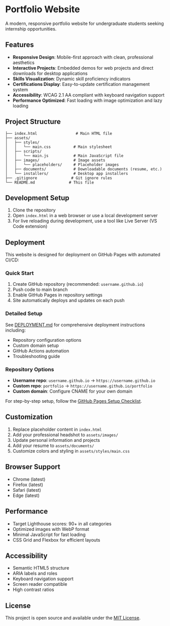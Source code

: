 # Portfolio Website

A modern, responsive portfolio website for undergraduate students seeking internship opportunities.

## Features

- **Responsive Design**: Mobile-first approach with clean, professional aesthetics
- **Interactive Projects**: Embedded demos for web projects and direct downloads for desktop applications
- **Skills Visualization**: Dynamic skill proficiency indicators
- **Certifications Display**: Easy-to-update certification management system
- **Accessibility**: WCAG 2.1 AA compliant with keyboard navigation support
- **Performance Optimized**: Fast loading with image optimization and lazy loading

## Project Structure

```
├── index.html                 # Main HTML file
├── assets/
│   ├── styles/
│   │   └── main.css          # Main stylesheet
│   ├── scripts/
│   │   └── main.js           # Main JavaScript file
│   ├── images/               # Image assets
│   │   └── placeholders/     # Placeholder images
│   ├── documents/            # Downloadable documents (resume, etc.)
│   └── installers/           # Desktop app installers
├── .gitignore               # Git ignore rules
└── README.md               # This file
```

## Development Setup

1. Clone the repository
2. Open `index.html` in a web browser or use a local development server
3. For live reloading during development, use a tool like Live Server (VS Code extension)

## Deployment

This website is designed for deployment on GitHub Pages with automated CI/CD:

### Quick Start
1. Create GitHub repository (recommended: `username.github.io`)
2. Push code to main branch
3. Enable GitHub Pages in repository settings
4. Site automatically deploys and updates on each push

### Detailed Setup
See [DEPLOYMENT.md](DEPLOYMENT.md) for comprehensive deployment instructions including:
- Repository configuration options
- Custom domain setup
- GitHub Actions automation
- Troubleshooting guide

### Repository Options
- **Username repo**: `username.github.io` → `https://username.github.io`
- **Custom repo**: `portfolio` → `https://username.github.io/portfolio`
- **Custom domain**: Configure CNAME for your own domain

For step-by-step setup, follow the [GitHub Pages Setup Checklist](setup-github-pages.md).

## Customization

1. Replace placeholder content in `index.html`
2. Add your professional headshot to `assets/images/`
3. Update personal information and projects
4. Add your resume to `assets/documents/`
5. Customize colors and styling in `assets/styles/main.css`

## Browser Support

- Chrome (latest)
- Firefox (latest)
- Safari (latest)
- Edge (latest)

## Performance

- Target Lighthouse scores: 90+ in all categories
- Optimized images with WebP format
- Minimal JavaScript for fast loading
- CSS Grid and Flexbox for efficient layouts

## Accessibility

- Semantic HTML5 structure
- ARIA labels and roles
- Keyboard navigation support
- Screen reader compatible
- High contrast ratios

## License

This project is open source and available under the [MIT License](LICENSE).